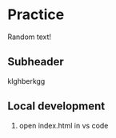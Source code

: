 # Practice

Random text!

## Subheader

klghberkgg

## Local development

1. open index.html in vs code